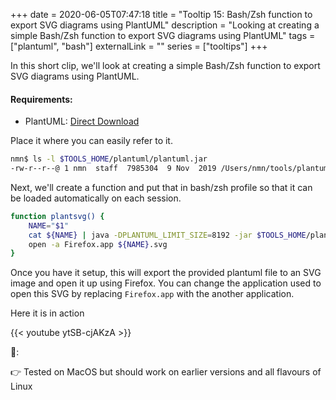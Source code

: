 +++ 
date = 2020-06-05T07:47:18
title = "Tooltip 15: Bash/Zsh function to export SVG diagrams using PlantUML"
description = "Looking at creating a simple Bash/Zsh function to export SVG diagrams using PlantUML"
tags = ["plantuml", "bash"]
externalLink = ""
series = ["tooltips"]
+++

In this short clip, we'll look at creating a simple Bash/Zsh function to export SVG diagrams using PlantUML.

#### Requirements:

* PlantUML: [Direct Download](http://sourceforge.net/projects/plantuml/files/plantuml.jar/download)

Place it where you can easily refer to it. 

```bash
nmn$ ls -l $TOOLS_HOME/plantuml/plantuml.jar
-rw-r--r--@ 1 nmn  staff  7985304  9 Nov  2019 /Users/nmn/tools/plantuml/plantuml.jar
```

Next, we'll create a function and put that in bash/zsh profile so that it can be loaded automatically on each session.

```bash
function plantsvg() {
    NAME="$1"
    cat ${NAME} | java -DPLANTUML_LIMIT_SIZE=8192 -jar $TOOLS_HOME/plantuml/plantuml.jar -tsvg -pipe > ${NAME}.svg
    open -a Firefox.app ${NAME}.svg
}
```

Once you have it setup, this will export the provided plantuml file to an SVG image and open it up using Firefox.
You can change the application used to open this SVG by replacing `Firefox.app` with the another application.

Here it is in action

{{< youtube ytSB-cjAKzA >}}

📝:

👉 Tested on MacOS but should work on earlier versions and all flavours of Linux

